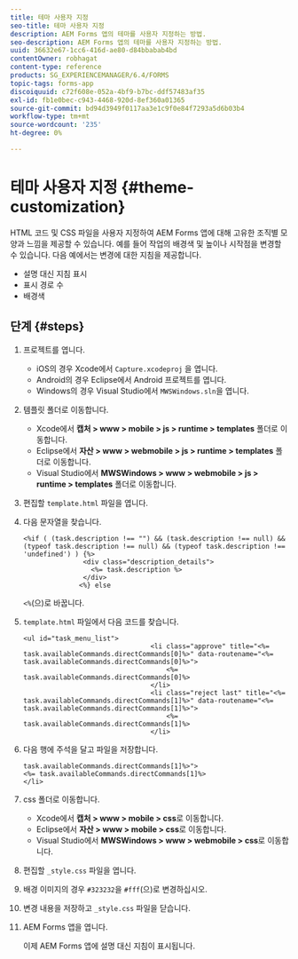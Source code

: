 ```yaml
---
title: 테마 사용자 지정
seo-title: 테마 사용자 지정
description: AEM Forms 앱의 테마를 사용자 지정하는 방법.
seo-description: AEM Forms 앱의 테마를 사용자 지정하는 방법.
uuid: 36632e67-1cc6-416d-ae80-d84bbabab4bd
contentOwner: robhagat
content-type: reference
products: SG_EXPERIENCEMANAGER/6.4/FORMS
topic-tags: forms-app
discoiquuid: c72f608e-052a-4bf9-b7bc-ddf57483af35
exl-id: fb1e0bec-c943-4468-920d-8ef360a01365
source-git-commit: bd94d3949f0117aa3e1c9f0e84f7293a5d6b03b4
workflow-type: tm+mt
source-wordcount: '235'
ht-degree: 0%

---
```


# 테마 사용자 지정 {#theme-customization}

HTML 코드 및 CSS 파일을 사용자 지정하여 AEM Forms 앱에 대해 고유한 조직별 모양과 느낌을 제공할 수 있습니다. 예를 들어 작업의 배경색 및 높이나 시작점을 변경할 수 있습니다. 다음 예에서는 변경에 대한 지침을 제공합니다.

* 설명 대신 지침 표시
* 표시 경로 수
* 배경색

## 단계 {#steps}

1. 프로젝트를 엽니다.

   * iOS의 경우 Xcode에서 `Capture.xcodeproj` 을 엽니다.
   * Android의 경우 Eclipse에서 Android 프로젝트를 엽니다.
   * Windows의 경우 Visual Studio에서 `MWSWindows.sln`을 엽니다.

1. 템플릿 폴더로 이동합니다.

   * Xcode에서 **캡처 > www > mobile > js > runtime > templates** 폴더로 이동합니다.
   * Eclipse에서 **자산 > www > webmobile > js > runtime > templates** 폴더로 이동합니다.
   * Visual Studio에서 **MWSWindows > www > webmobile > js > runtime > templates** 폴더로 이동합니다.

1. 편집할 `template.html` 파일을 엽니다.
1. 다음 문자열을 찾습니다.

   ```
   <%if ( (task.description !== "") && (task.description !== null) && (typeof task.description !== null) && (typeof task.description !== 'undefined') ) {%>
                  <div class="description_details">
                    <%= task.description %>
                  </div>
                 <%} else 
   ```

   `<%`(으)로 바꿉니다.

1. `template.html` 파일에서 다음 코드를 찾습니다.

   ```
   <ul id="task_menu_list">
                                   <li class="approve" title="<%= task.availableCommands.directCommands[0]%>" data-routename="<%= task.availableCommands.directCommands[0]%>">
                                       <%= task.availableCommands.directCommands[0]%>
                                   </li>
                                   <li class="reject last" title="<%= task.availableCommands.directCommands[1]%>" data-routename="<%= task.availableCommands.directCommands[1]%>">
                                       <%= task.availableCommands.directCommands[1]%>
                                   </li>
   ```

1. 다음 행에 주석을 달고 파일을 저장합니다.

   ```
   task.availableCommands.directCommands[1]%>">
   <%= task.availableCommands.directCommands[1]%>
   </li>
   ```

1. css 폴더로 이동합니다.

   * Xcode에서 **캡처 > www > mobile > css**&#x200B;로 이동합니다.
   * Eclipse에서 **자산 > www > mobile > css**&#x200B;로 이동합니다.
   * Visual Studio에서 **MWSWindows > www > webmobile > css**&#x200B;로 이동합니다.

1. 편집할 `_style.css` 파일을 엽니다.
1. 배경 이미지의 경우 `#323232`을 `#fff`(으)로 변경하십시오.
1. 변경 내용을 저장하고 `_style.css` 파일을 닫습니다.
1. AEM Forms 앱을 엽니다.

   이제 AEM Forms 앱에 설명 대신 지침이 표시됩니다.
